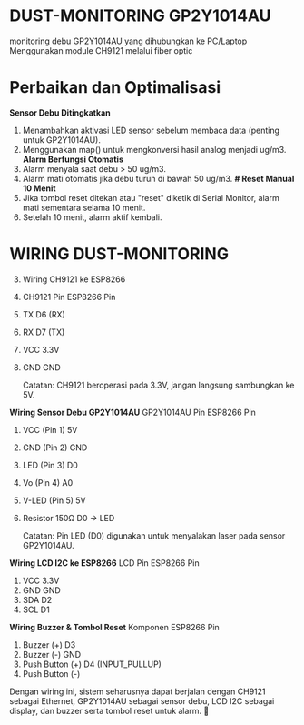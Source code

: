 # DUST-MONITORING GP2Y1014AU
monitoring debu GP2Y1014AU yang dihubungkan ke PC/Laptop Menggunakan module CH9121 melalui fiber optic

# Perbaikan dan Optimalisasi
**Sensor Debu Ditingkatkan**
1.	Menambahkan aktivasi LED sensor sebelum membaca data (penting untuk GP2Y1014AU).
2.	Menggunakan map() untuk mengkonversi hasil analog menjadi ug/m3.
**Alarm Berfungsi Otomatis**
1.	Alarm menyala saat debu > 50 ug/m3.
2.	Alarm mati otomatis jika debu turun di bawah 50 ug/m3.
**# Reset Manual 10 Menit**
1.	Jika tombol reset ditekan atau "reset" diketik di Serial Monitor, alarm mati sementara selama 10 menit.
2.	Setelah 10 menit, alarm aktif kembali.

# WIRING DUST-MONITORING
3.	Wiring CH9121 ke ESP8266
1.	CH9121 Pin	ESP8266 Pin
2.	TX	D6 (RX)
3.	RX	D7 (TX)
4.	VCC	3.3V
5.	GND	GND

    Catatan: CH9121 beroperasi pada 3.3V, jangan langsung sambungkan ke 5V.

**Wiring Sensor Debu GP2Y1014AU**
GP2Y1014AU Pin	ESP8266 Pin
1.	VCC (Pin 1)	5V
2.	GND (Pin 2)	GND
3.	LED (Pin 3)	D0
4.	Vo (Pin 4)	A0
5.	V-LED (Pin 5)	5V
6.	Resistor 150Ω	D0 → LED

    Catatan: Pin LED (D0) digunakan untuk menyalakan laser pada sensor GP2Y1014AU.

**Wiring LCD I2C ke ESP8266**
LCD Pin	ESP8266 Pin
1.	VCC	3.3V
2.	GND	GND
3.	SDA	D2
4.	SCL	D1

**Wiring Buzzer & Tombol Reset**
Komponen	ESP8266 Pin
1.	Buzzer (+)	D3
2.	Buzzer (-)	GND
3.	Push Button (+)	D4 (INPUT_PULLUP)
4.	Push Button (-)

Dengan wiring ini, sistem seharusnya dapat berjalan dengan CH9121 sebagai Ethernet, GP2Y1014AU sebagai sensor debu, LCD I2C sebagai display, dan buzzer serta tombol reset untuk alarm. 🚀
